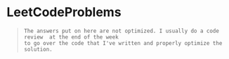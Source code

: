 # LeetCodeProblems  

>     The answers put on here are not optimized. I usually do a code review  at the end of the week
>     to go over the code that I've written and properly optimize the solution.
